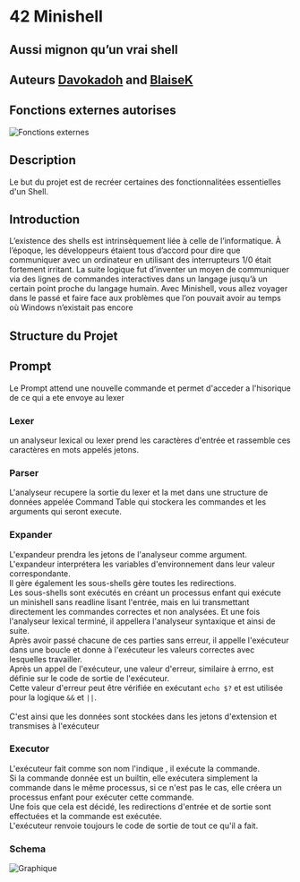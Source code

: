 # 42 Minishell

## Aussi mignon qu’un vrai shell

## Auteurs [Davokadoh](https://github.com/Davokadoh) and [BlaiseK](https://github.com/blaisek)

## Fonctions externes autorises
![Fonctions externes](https://github.com/blaisek/Minishell/blob/main/Fonctions%20externes.png)

## Description

Le but du projet est de recréer certaines des fonctionnalitées essentielles d'un Shell.

## Introduction
L’existence des shells est intrinsèquement liée à celle de l’informatique.
À l’époque, les développeurs étaient tous d’accord pour dire que communiquer avec
un ordinateur en utilisant des interrupteurs 1/0 était fortement irritant.
La suite logique fut d’inventer un moyen de communiquer via des lignes de commandes
interactives dans un langage jusqu’à un certain point proche du langage humain.
Avec Minishell, vous allez voyager dans le passé et faire face aux problèmes que l’on
pouvait avoir au temps où Windows n’existait pas encore

## Structure du Projet

## Prompt

Le Prompt attend une nouvelle commande et permet d'acceder a l'hisorique de ce qui a ete envoye au lexer

### Lexer
un analyseur lexical ou lexer prend les caractères d'entrée et
rassemble ces caractères en mots appelés jetons.

### Parser
L'analyseur recupere la sortie du lexer et la met
dans une structure de données appelée Command Table qui stockera les commandes et les arguments qui seront
execute.

### Expander

L'expandeur prendra les jetons de l'analyseur comme argument.<br>
L'expandeur interprétera les variables d'environnement dans leur valeur correspondante.<br>
Il gère également les sous-shells gère toutes les redirections.<br>
Les sous-shells sont exécutés en créant un processus enfant qui exécute un minishell sans readline lisant l'entrée, mais en lui transmettant directement les commandes correctes et non analysées. Et une fois l'analyseur lexical terminé, il appellera l'analyseur syntaxique et ainsi de suite.<br>
Après avoir passé chacune de ces parties sans erreur, il appelle l'exécuteur dans une boucle et donne à l'exécuteur les valeurs correctes avec lesquelles travailler.<br>
Après un appel de l'exécuteur, une valeur d'erreur, similaire à errno, est définie sur le code de sortie de l'exécuteur.<br>
Cette valeur d'erreur peut être vérifiée en exécutant `echo $?` et est utilisée pour la logique `&&` et `||`.<br><br>
C'est ainsi que les données sont stockées dans les jetons d'extension et transmises à l'exécuteur

### Executor

L'exécuteur fait comme son nom l'indique , il exécute la commande.<br>
Si la commande donnée est un builtin, elle exécutera simplement la commande dans le même processus, si ce n'est pas le cas, elle créera un processus enfant pour exécuter cette commande.<br>
Une fois que cela est décidé, les redirections d'entrée et de sortie sont effectuées et la commande est exécutée.<br>
L'exécuteur renvoie toujours le code de sortie de tout ce qu'il a fait.<br>

### Schema
![Graphique](https://github.com/blaisek/Minishell/blob/main/Diagramme%20Minishell.drawio.png)
